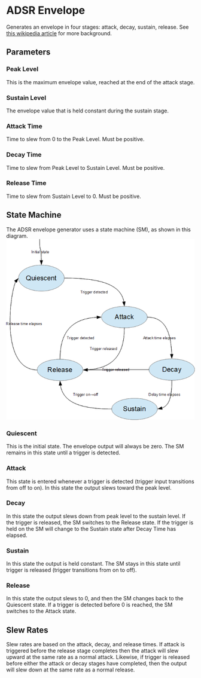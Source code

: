 # ADSR Envelope
Generates an envelope in four stages: attack, decay, sustain, release. See [this wikipedia article](https://en.wikipedia.org/wiki/Envelope_(music)#ADSR) for more background.

## Parameters

### Peak Level
This is the maximum envelope value, reached at the end of the attack stage.

### Sustain Level
The envelope value that is held constant during the sustain stage.

### Attack Time
Time to slew from 0 to the Peak Level. Must be positive.

### Decay Time
Time to slew from Peak Level to Sustain Level. Must be positive.

### Release Time
Time to slew from Sustain Level to 0. Must be positive.

## State Machine
The ADSR envelope generator uses a state machine (SM), as shown in this diagram.
![state machine diagram](statemachine.png "ADSR state machine diagram")

### Quiescent
This is the initial state. The envelope output will always be zero. The SM remains in this state until a trigger is detected.

### Attack
This state is entered whenever a trigger is detected (trigger input transitions from off to on). In this state the output slews toward the peak level.

### Decay
In this state the output slews down from peak level to the sustain level. If the trigger is released, the SM switches to the Release state. If the trigger is held on the SM will change to the Sustain state after Decay Time has elapsed.

### Sustain
In this state the output is held constant. The SM stays in this state until trigger is released (trigger transitions from on to off).

### Release
In this state the output slews to 0, and then the SM changes back to the Quiescent state. If a trigger is detected before 0 is reached, the SM switches to the Attack state.

## Slew Rates
Slew rates are based on the attack, decay, and release times. If attack is triggered before the release stage completes then the attack will slew upward at the same rate as a normal attack. Likewise, if trigger is released before either the attack or decay stages have completed, then the output will slew down at the same rate as a normal release.
